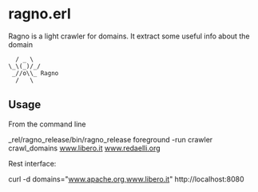 # ragno.erl

Ragno is a light crawler for domains. It extract some useful info about the domain

```text
  / _ \
\_\(_)/_/
 _//o\\_ Ragno
  /   \
```

## Usage

From the command line

_rel/ragno_release/bin/ragno_release foreground -run crawler crawl_domains www.libero.it www.redaelli.org

Rest interface:

curl -d domains="www.apache.org,www.libero.it" http://localhost:8080
